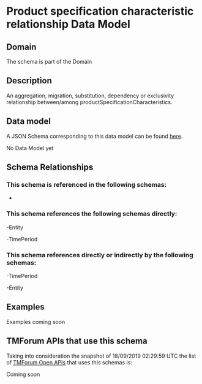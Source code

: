 # Product specification characteristic relationship Data Model

## Domain

The  schema is part of the  Domain

## Description

An aggregation, migration, substitution, dependency or exclusivity relationship between/among productSpecificationCharacteristics.

## Data model

A JSON Schema corresponding to this data model can be found
[here](https://github.com/tmforum-rand/schemas/blob/master/Product/ProductSpecificationCharacteristicRelationship.schema.json).

No Data Model yet

## Schema Relationships

### This schema is referenced in the following schemas:

-

### This schema references the following schemas directly:

-Entity

-TimePeriod

### This schema references directly or indirectly by the following schemas:

-TimePeriod

-Entity



## Examples

Examples coming soon

## TMForum APIs that use this schema

Taking into consideration the snapshot of 18/09/2019 02:29:59 UTC the list of [TMForum Open APIs](https://www.tmforum.org/open-apis/) that uses this schemas is:

Coming soon